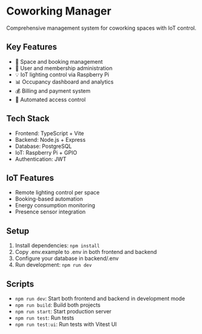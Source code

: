 # Coworking Manager

Comprehensive management system for coworking spaces with IoT control.

## Key Features
- 🏢 Space and booking management
- 👥 User and membership administration
- 💡 IoT lighting control via Raspberry Pi
- 📊 Occupancy dashboard and analytics
- 💰 Billing and payment system
- 🔐 Automated access control

## Tech Stack
- Frontend: TypeScript + Vite
- Backend: Node.js + Express
- Database: PostgreSQL
- IoT: Raspberry Pi + GPIO
- Authentication: JWT

## IoT Features
- Remote lighting control per space
- Booking-based automation
- Energy consumption monitoring
- Presence sensor integration

## Setup
1. Install dependencies: `npm install`
2. Copy .env.example to .env in both frontend and backend
3. Configure your database in backend/.env
4. Run development: `npm run dev`

## Scripts
- `npm run dev`: Start both frontend and backend in development mode
- `npm run build`: Build both projects
- `npm run start`: Start production server
- `npm run test`: Run tests
- `npm run test:ui`: Run tests with Vitest UI
